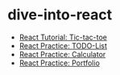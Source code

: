 # dive-into-react

- [React Tutorial: Tic-tac-toe](https://tic-tac-toe-tutor-react.netlify.app)
- [React Practice: TODO-List](https://todo-list-practice-react.netlify.app)
- [React Practice: Calculator](https://calculator-practice-react.netlify.app/)
- [React Practice: Portfolio](https://portfolio-web-site-react.netlify.app/)
